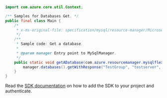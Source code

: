 ```java
import com.azure.core.util.Context;

/** Samples for Databases Get. */
public final class Main {
    /*
     * x-ms-original-file: specification/mysql/resource-manager/Microsoft.DBforMySQL/stable/2021-05-01/examples/DatabaseGet.json
     */
    /**
     * Sample code: Get a database.
     *
     * @param manager Entry point to MySqlManager.
     */
    public static void getADatabase(com.azure.resourcemanager.mysqlflexibleserver.MySqlManager manager) {
        manager.databases().getWithResponse("TestGroup", "testserver", "db1", Context.NONE);
    }
}
```

Read the [SDK documentation](https://github.com/Azure/azure-sdk-for-java/blob/azure-resourcemanager-mysqlflexibleserver_1.0.0-beta.2/sdk/mysqlflexibleserver/azure-resourcemanager-mysqlflexibleserver/README.md) on how to add the SDK to your project and authenticate.
